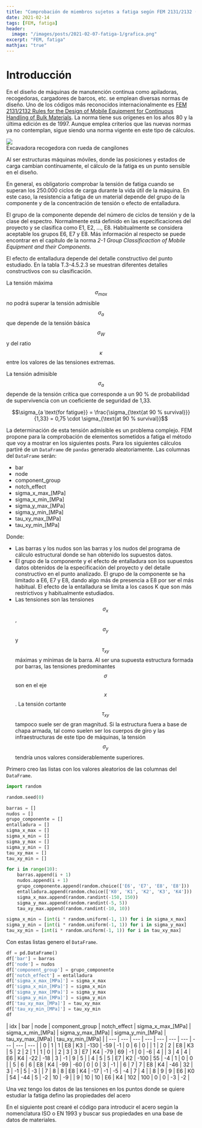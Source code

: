 ```yaml
---
title: "Comprobación de miembros sujetos a fatiga según FEM 2131/2132 (1)"
date: 2021-02-14
tags: [FEM, fatiga]
header:
  image: "/images/posts/2021-02-07-fatiga-1/grafica.png"
excerpt: "FEM, fatiga"
mathjax: "true"
---
```


# Introducción
En el diseño de máquinas de manutención continua como apiladoras, recogedoras, cargadores de barcos, etc. se emplean diversas normas de diseño. Uno de los códigos más reconocidos internacionalmente es [FEM 2131/2132 Rules for the Design of Mobile Equipment for Continuous Handling of Bulk Materials](https://github.com/PedroBiel/FEM_2131_2132/blob/main/FEM%2B2131-2132-97.pdf). La norma tiene sus orígenes en los años 80 y la última edición es de 1997. Aunque emplea criterios que las nuevas normas ya no contemplan, sigue siendo una norma vigente en este tipo de cálculos.

<img src = '/images/posts/2021-02-07-fatiga-1/excavator.jpg'>
<figcaption>Excavadora recogedora con rueda de cangilones</figcaption>

Al ser estructuras máquinas móviles, donde las posiciones y estados de carga cambian contínuamente, el cálculo de la fatiga es un punto sensible en el diseño.

En general, es obligatorio comprobar la tensión de fatiga cuando se superan los 250.000 ciclos de carga durante la vida útil de la máquina. En este caso, la resistencia a fatiga de un material depende del grupo de la componente y de la concentración de tensión o efecto de entalladura.

El grupo de la componente depende del número de ciclos de tensión y de la clase del espectro. Normalmente está definido en las especificaciones del proyecto y se clasifica como E1, E2, …, E8. Habitualmente se considera aceptable los grupos E6, E7 y E8. Más información al respecto se puede encontrar en el capítulo de la norma *2-1 Group Classificaction of Mobile Equipment and their Components*.

El efecto de entalladura depende del detalle constructivo del punto estudiado. En la tabla T.3-4.5.2.3 se muestran diferentes detalles constructivos con su clasificación.

La tensión máxima $$\sigma_{max}$$ no podrá superar la tensión admisible $$\sigma_a$$ que depende de la tensión básica $$\sigma_W$$ y del ratio $$\kappa$$ entre los valores de las tensiones extremas.

La tensión admisible $$\sigma_a$$ depende de la tensión crítica que corresponde a un 90 % de probabilidad de supervivencia con un coeficiente de seguridad de 1,33.

$$\sigma_{a \text{for fatigue}} = \frac{\sigma_{\text{at 90 % survival}}}{1,33} = 0,75 \cdot \sigma_{\text{at 90 % survival}}$$

La determinación de esta tensión admisible es un problema complejo. FEM propone para la comprobación de elementos sometidos a fatiga el método que voy a mostrar en los siguientes posts.
Para los siguientes cálculos partiré de un `DataFrame` de `pandas` generado aleatoriamente. Las columnas del `DataFrame` serán:

- bar
- node
- component_group
- notch_effect
- sigma_x_max_[MPa]
- sigma_x_min_[MPa]
- sigma_y_max_[MPa]
- sigma_y_min_[MPa]
- tau_xy_max_[MPa]
- tau_xy_min_[MPa]

Donde:

-	Las barras y los nudos son las barras y los nudos del programa de cálculo estructural donde se han obtenido los supuestos datos.
-	El grupo de la componente y el efecto de entalladura son los supuestos datos obtenidos de la especificación del proyecto y del detalle constructivo en el punto analizado. El grupo de la componente se ha limitado a E6, E7 y E8, dando algo más de presencia a E8 por ser el más habitual. El efecto de la entalladura se limita a los casos K que son más restrictivos y habitualmente estudiados.
-	Las tensiones son las tensiones $$\sigma_x$$, $$\sigma_y$$ y $$\tau_{xy}$$ máximas y mínimas de la barra. Al ser una supuesta estructura formada por barras, las tensiones predominantes $$\sigma$$ son en el eje $$x$$. La tensión cortante $$\tau_{xy}$$ tampoco suele ser de gran magnitud. Si la estructura fuera a base de chapa armada, tal como suelen ser los cuerpos de giro y las infraestructuras de este tipo de máquinas, la tensión $$\sigma_y$$ tendría unos valores considerablemente superiores.

Primero creo las listas con los valores aleatorios de las columnas del `DataFrame`.

```python
import random

random.seed(0)

barras = []
nudos = []
grupo_componente = []
entalladura = []
sigma_x_max = []
sigma_x_min = []
sigma_y_max = []
sigma_y_min = []
tau_xy_max = []
tau_xy_min = []

for i in range(10):
    barras.append(i + 1)
    nudos.append(i + 1)
    grupo_componente.append(random.choice(['E6', 'E7', 'E8', 'E8']))
    entalladura.append(random.choice(['K0', 'K1', 'K2', 'K3', 'K4']))
    sigma_x_max.append(random.randint(-150, 150))
    sigma_y_max.append(random.randint(-5, 5))
    tau_xy_max.append(random.randint(-10, 10))

sigma_x_min = [int(i * random.uniform(-1, 1)) for i in sigma_x_max]
sigma_y_min = [int(i * random.uniform(-1, 1)) for i in sigma_y_max]
tau_xy_min = [int(i * random.uniform(-1, 1)) for i in tau_xy_max]
```

Con estas listas genero el `DataFrame`.

```python
df = pd.DataFrame()
df['bar'] = barras
df['node'] = nudos
df['component_group'] = grupo_componente
df['notch_effect'] = entalladura
df['sigma_x_max_[MPa]'] = sigma_x_max
df['sigma_x_min_[MPa]'] = sigma_x_min
df['sigma_y_max_[MPa]'] = sigma_y_max
df['sigma_y_min_[MPa]'] = sigma_y_min
df['tau_xy_max_[MPa]'] = tau_xy_max
df['tau_xy_min_[MPa]'] = tau_xy_min
df
```

| idx | bar | node | component_group | notch_effect | sigma_x_max_[MPa] | sigma_x_min_[MPa] | sigma_y_max_[MPa] | sigma_y_min_[MPa] | tau_xy_max_[MPa] | tau_xy_min_[MPa] |
| --- | --- | --- | --- | --- | --- | --- | --- | --- | --- |
| 0 | 1 | 1 | E8 | K3 | -130 | -59 | -1 | 0 | 6 | 0 |
| 1 | 2 | 2 | E8 | K3 | 5 | 2 |	2 | 1 | 1 | 0 |
| 2 | 3 | 3 | E7 | K4 | -79 | 69 | -1 | 0 | -6 | 4 |
| 3 | 4 | 4 | E6 | K4 | -22 | -18 | 3 | -1 | 9 | 5 |
| 4 | 5 | 5 | E7 | K2 | -100 | 55 | -4 | 1 | 0 | 0 |
| 5 | 6 | 6 | E8 | K4 | -99 | -60 | 0 | 0 | 3 | -1 |
| 6 | 7 | 7 | E8 | K4 | -46 | 32 | 3 | -1 | 5 | -3 |
| 7 | 8 | 8 | E8 | K4 | -17 | -1 | -5 | -4 | 7 | 4 |
| 8 | 9 | 9 | E6 | K0 | 54 | -44 | 5 | -2 | 10 | -9 |
| 9 | 10 | 10 | E6 | K4 | 102 | 100 | 0 | 0 | -3 | -2 |

Una vez tengo los datos de las tensiones en los puntos donde se quiere estudiar la fatiga defino las propiedades del acero

En el siguiente post crearé el código para introducir el acero según la nomenclatura ISO o EN 1993 y buscar sus propiedades en una base de datos de materiales.
